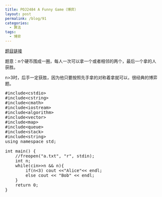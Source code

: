 ```yaml
---
title: POJ2484 A Funny Game（博弈）
layout: post
permalink: /blog/91
categories:
  - 算法
tags:
  - 博弈
---
```

<a href="http://poj.org/problem?id=2484" target="_blank">题目链接</a>

题意：n个硬币围成一圈，每人一次可以拿一个或者相邻的两个，最后一个拿的人获胜。

n>3时，后手一定获胜，因为他只要按照先手拿的对称着拿就可以，很经典的博弈题。

<pre class="brush: cpp; title: ; notranslate" title="">#include&lt;cstdio&gt;
#include&lt;cstring&gt;
#include&lt;cmath&gt;
#include&lt;iostream&gt;
#include&lt;algorithm&gt;
#include&lt;vector&gt;
#include&lt;map&gt;
#include&lt;queue&gt;
#include&lt;stack&gt;
#include&lt;string&gt;
using namespace std;

int main() {
    //freopen("a.txt", "r", stdin);
    int n;
    while(cin&gt;&gt;n && n){
        if(n&lt;3) cout &lt;&lt;"Alice"&lt;&lt; endl;
        else cout &lt;&lt; "Bob" &lt;&lt; endl;
    }
    return 0;
}
</pre>
